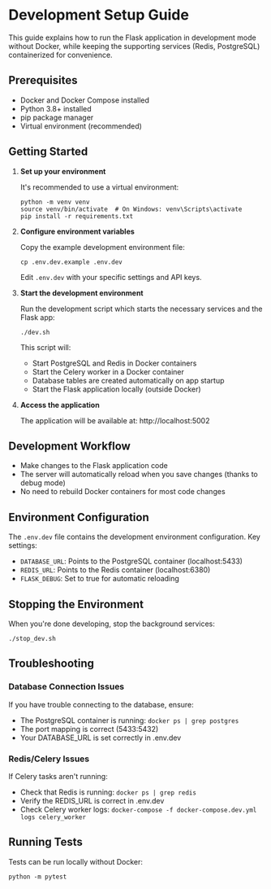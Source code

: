 # Development Setup Guide

This guide explains how to run the Flask application in development mode without Docker, while keeping the supporting services (Redis, PostgreSQL) containerized for convenience.

## Prerequisites

- Docker and Docker Compose installed
- Python 3.8+ installed
- pip package manager
- Virtual environment (recommended)

## Getting Started

1. **Set up your environment**

   It's recommended to use a virtual environment:

   ```
   python -m venv venv
   source venv/bin/activate  # On Windows: venv\Scripts\activate
   pip install -r requirements.txt
   ```

2. **Configure environment variables**

   Copy the example development environment file:
   
   ```
   cp .env.dev.example .env.dev
   ```
   
   Edit `.env.dev` with your specific settings and API keys.

2. **Start the development environment**

   Run the development script which starts the necessary services and the Flask app:

   ```
   ./dev.sh
   ```

   This script will:
   - Start PostgreSQL and Redis in Docker containers
   - Start the Celery worker in a Docker container
   - Database tables are created automatically on app startup
   - Start the Flask application locally (outside Docker)

3. **Access the application**

   The application will be available at: http://localhost:5002

## Development Workflow

- Make changes to the Flask application code
- The server will automatically reload when you save changes (thanks to debug mode)
- No need to rebuild Docker containers for most code changes

## Environment Configuration

The `.env.dev` file contains the development environment configuration. Key settings:

- `DATABASE_URL`: Points to the PostgreSQL container (localhost:5433)
- `REDIS_URL`: Points to the Redis container (localhost:6380)
- `FLASK_DEBUG`: Set to true for automatic reloading

## Stopping the Environment

When you're done developing, stop the background services:

```
./stop_dev.sh
```

## Troubleshooting

### Database Connection Issues

If you have trouble connecting to the database, ensure:
- The PostgreSQL container is running: `docker ps | grep postgres`
- The port mapping is correct (5433:5432)
- Your DATABASE_URL is set correctly in .env.dev

### Redis/Celery Issues

If Celery tasks aren't running:
- Check that Redis is running: `docker ps | grep redis`
- Verify the REDIS_URL is correct in .env.dev
- Check Celery worker logs: `docker-compose -f docker-compose.dev.yml logs celery_worker`

## Running Tests

Tests can be run locally without Docker:

```
python -m pytest
```
